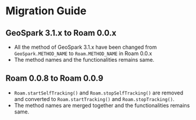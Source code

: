 # Migration Guide

## GeoSpark 3.1.x to Roam 0.0.x

- All the method of GeoSpark 3.1.x have been changed from `GeoSpark.METHOD_NAME` to `Roam.METHOD_NAME` in Roam 0.0.x
- The method names and the functionalities remains same.

## Roam 0.0.8 to Roam 0.0.9

- `Roam.startSelfTracking()` and `Roam.stopSelfTracking()` are removed and converted to `Roam.startTracking()` and `Roam.stopTracking()`.
- The method names are merged together and the functionalities remains same.
